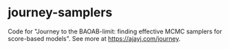 # journey-samplers
Code for "Journey to the BAOAB-limit: finding effective MCMC samplers for score-based models". See more at https://ajayj.com/journey.

